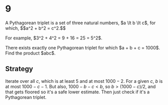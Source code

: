 # 9

<p>A Pythagorean triplet is a set of three natural numbers, $a \lt b \lt c$, for which,
$$a^2 + b^2 = c^2.$$</p>
<p>For example, $3^2 + 4^2 = 9 + 16 = 25 = 5^2$.</p>
<p>There exists exactly one Pythagorean triplet for which $a + b + c = 1000$.<br>Find the product $abc$.</p>

## Strategy

Iterate over all $c$, which is at least $5$ and at most $1000-2$. For a given $c$, $b$ is at most $1000-c-1$. But also, $1000-b-c<b$, so $b>(1000-c)/2$, and that gets floored so it's a safe lower estimate.
Then just check if it's a Pythagorean triplet.
